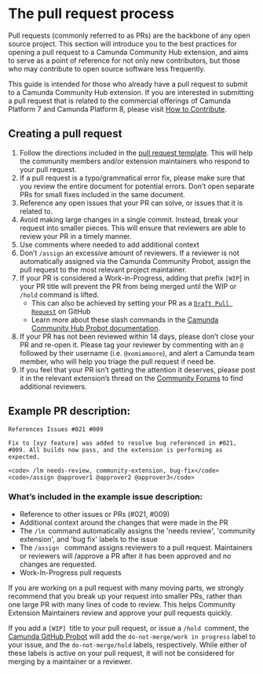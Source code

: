 # The pull request process
Pull requests (commonly referred to as PRs) are the backbone of any open source project. This section will introduce you to the best practices for opening a pull request to a Camunda Community Hub extension, and aims to serve as a point of reference for not only new contributors, but those who may contribute to open source software less frequently.

This guide is intended for those who already have a pull request to submit to a Camunda Community Hub extension. If you are interested in submitting a pull request that is related to the commercial offerings of Camunda Platform 7 and Camunda Platform 8, please visit [How to Contribute](https://camunda.com/developers/how-to-contribute/). 

## Creating a pull request

1. Follow the directions included in the [pull request template](https://github.com/Camunda-Community-Hub/community/issues/new/choose). This will help the community members and/or extension maintainers who respond to your pull request.
2. If a pull request is a typo/grammatical error fix, please make sure that you review the entire document for potential errors. Don’t open separate PRs for small fixes included in the same document.
3. Reference any open issues that your PR can solve, or issues that it is related to.
4. Avoid making large changes in a single commit. Instead, break your request into smaller pieces. This will ensure that reviewers are able to review your PR in a timely manner.
5. Use comments where needed to add additional context
6. Don’t `/assign` an excessive amount of reviewers. If a reviewer is not automatically assigned via the Camunda Community Probot, assign the pull request to the most relevant project maintainer.
7. If your PR is considered a Work-in-Progress, adding that prefix `[WIP`] in your PR title will prevent the PR from being merged until the WIP or `/hold` command is lifted.
    * This can also be achieved by setting your PR as a [`Draft Pull Request`](https://github.blog/2019-02-14-introducing-draft-pull-requests/) on GitHub
    * Learn more about these slash commands in the [Camunda Community Hub Probot documentation](https://github.com/camunda-community-hub/camunda-community-hub-probot).
8. If your PR has not been reviewed within 14 days, please don’t close your PR and re-open it. Please tag your reviewer by commenting with an `@` followed by their username (i.e. `@xomiamoore`), and alert a Camunda team member, who will help you triage the pull request if need be.
9. If you feel that your PR isn’t getting the attention it deserves, please post it in the relevant extension’s thread on the [Community Forums](https://forum.camunda.org/c/community-extensions/13) to find additional reviewers.

## Example PR description:

```
References Issues #021 #009

Fix to [xyz feature] was added to resolve bug referenced in #021, #009. All builds now pass, and the extension is performing as expected.

<code> /lm needs-review, community-extension, bug-fix</code>
<code>/assign @approver1 @approver2 @approver3</code>
```
### What’s included in the example issue description:

* Reference to other issues or PRs (#021, #009)
* Additional context around the changes that were made in the PR
* The <code>/lm </code>command automatically assigns the 'needs review', 'community extension', and 'bug fix' labels to the issue
* The <code>/assign </code> command assigns reviewers to a pull request. Maintainers or reviewers will /approve a PR after it has been approved and no changes are requested.
* Work-In-Progress pull requests

If you are working on a pull request with many moving parts, we strongly recommend that you break up your request into smaller PRs, rather than one large PR with many lines of code to review. This helps Community Extension Maintainers review and approve your pull requests quickly. 

If you add a `[WIP] `title to your pull request, or issue a `/hold `comment, the [Camunda GitHub Probot](https://github.com/camunda-community-hub/camunda-community-hub-probot) will add the `do-not-merge/work in progress` label to your issue, and the `do-not-merge/hold` labels, respectively. While either of these labels is active on your pull request, it will not be considered for merging by a maintainer or a reviewer. 
